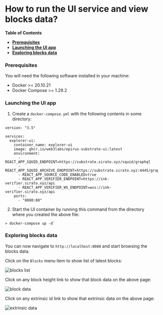 # How to run the UI service and view blocks data?

**Table of Contents**

- [**Prerequisites**](#prerequisites)
- [**Launching the UI app**](#launching-the-ui-app)
- [**Exploring blocks data**](#exploring-blocks-data)

### **Prerequisites**

You will need the following software installed in your machine:
- Docker >= 20.10.21
- Docker Compose >= 1.29.2

### **Launching the UI app**

1. Create a `docker-compose.yml` with the following contents in some directory:
```
version: "3.5"

services:
  explorer-ui:
    container_name: explorer-ui
    image: ghcr.io/web3labs/epirus-substrate-ui:latest
    environment:
      - REACT_APP_SQUID_ENDPOINT=https://substrate.sirato.xyz/squid/graphql
      - REACT_APP_SQUID_ARCHIVE_ENDPOINT=https://substrate.sirato.xyz:4445/graphql
      - REACT_APP_SOURCE_CODE_ENABLED=true
      - REACT_APP_VERIFIER_ENDPOINT=https://ink-verifier.sirato.xyz/api
      - REACT_APP_VERIFIER_WS_ENDPOINT=wss://ink-verifier.sirato.xyz/api
    ports:
      - "8080:80"
```
2. Start the UI container by running this command from the directory where you created the above file:
```
> docker-compose up -d`
```

### **Exploring blocks data**

You can now navigate to `http://localhost:8080` and start browsing the blocks data.

Click on the `Blocks` menu item to show list of latest blocks:

![blocks list](https://drive.google.com/uc?export=view&id=1XynoH-BqCmEzG3rIbDrg4RF0r7lWHFQw)

Click on any block height link to show that block data on the above page:

![block data](https://drive.google.com/uc?export=view&id=1l7x8Q5Pmlzl7ZxS2d_LrKNmNFCm5m539)

Click on any extrinsic id link to show that extrinsic data on the above page:

![extrinsic data](https://drive.google.com/uc?export=view&id=1T7t5MYVio1wO3eT10OT0hjwO55RCBZVt)
